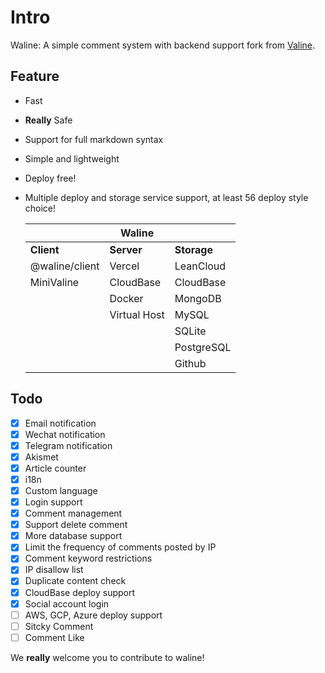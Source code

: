 # Intro

Waline: A simple comment system with backend support fork from [Valine](https://valine.js.org).

<!-- more -->

## Feature

- Fast
- **Really** Safe
- Support for full markdown syntax
- Simple and lightweight
- Deploy free!
- Multiple deploy and storage service support, at least 56 deploy style choice!

  |                | Waline       |             |
  | -------------- | ------------ | ----------- |
  | **Client**     | **Server**   | **Storage** |
  | @waline/client | Vercel       | LeanCloud   |
  | MiniValine     | CloudBase    | CloudBase   |
  |                | Docker       | MongoDB     |
  |                | Virtual Host | MySQL       |
  |                |              | SQLite      |
  |                |              | PostgreSQL  |
  |                |              | Github      |

## Todo

- [x] Email notification
- [x] Wechat notification
- [x] Telegram notification
- [x] Akismet
- [x] Article counter
- [x] i18n
- [x] Custom language
- [x] Login support
- [x] Comment management
- [x] Support delete comment
- [x] More database support
- [x] Limit the frequency of comments posted by IP
- [x] Comment keyword restrictions
- [x] IP disallow list
- [x] Duplicate content check
- [x] CloudBase deploy support
- [x] Social account login
- [ ] AWS, GCP, Azure deploy support
- [ ] Sitcky Comment
- [ ] Comment Like

We **really** welcome you to contribute to waline!
